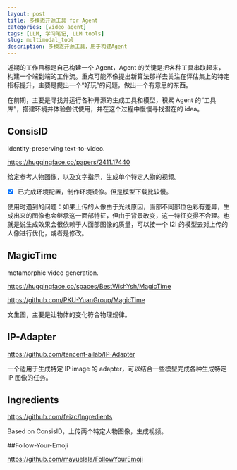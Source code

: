 ```yaml
---
layout: post
title: 多模态开源工具 for Agent
categories: [video agent]
tags: [LLM, 学习笔记, LLM tools]
slug: multimodal_tool
description: 多模态开源工具，用于构建Agent
---
```


近期的工作目标是自己构建一个 Agent，Agent 的关键是把各种工具串联起来，构建一个端到端的工作流。重点可能不像提出新算法那样去关注在评估集上的特定指标提升，主要是提出一个“好玩”的问题，做出一个有意思的东西。

在前期，主要是寻找并运行各种开源的生成工具和模型，积累 Agent 的“工具库”，搭建环境并体验尝试使用，并在这个过程中慢慢寻找潜在的 idea。

## ConsisID

Identity-preserving text-to-video.

https://huggingface.co/papers/2411.17440

给定参考人物图像，以及文字指示，生成单个特定人物的视频。

- [x] 已完成环境配置，制作环境镜像。但是模型下载比较慢。

使用时遇到的问题：如果上传的人像由于光线原因，面部不同部位色彩有差异，生成出来的图像也会继承这一面部特征，但由于背景改变，这一特征变得不合理。也就是说生成效果会很依赖于人面部图像的质量，可以接一个 I2I 的模型去对上传的人像进行优化，或者是修改。

## MagicTime

metamorphic video generation.

https://huggingface.co/spaces/BestWishYsh/MagicTime

https://github.com/PKU-YuanGroup/MagicTime

文生图，主要是让物体的变化符合物理规律。

## IP-Adapter

https://github.com/tencent-ailab/IP-Adapter

一个适用于生成特定 IP image 的 adapter，可以结合一些模型完成各种生成特定 IP 图像的任务。

## Ingredients

https://github.com/feizc/Ingredients

Based on ConsisID，上传两个特定人物图像，生成视频。 

##Follow-Your-Emoji

https://github.com/mayuelala/FollowYourEmoji
